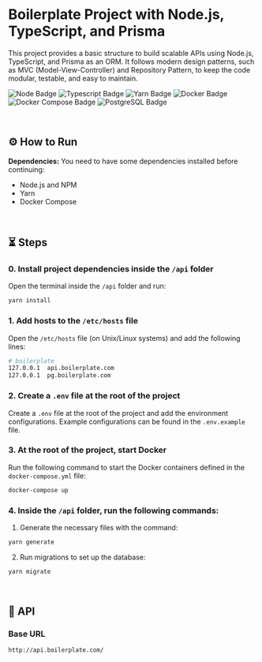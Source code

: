 
# Boilerplate Project with Node.js, TypeScript, and Prisma

This project provides a basic structure to build scalable APIs using Node.js, TypeScript, and Prisma as an ORM. It follows modern design patterns, such as MVC (Model-View-Controller) and Repository Pattern, to keep the code modular, testable, and easy to maintain.

![Node Badge](https://img.shields.io/badge/-Node-green)
![Typescript Badge](https://img.shields.io/badge/-Typescript-blue)
![Yarn Badge](https://img.shields.io/badge/-Yarn-blue)
![Docker Badge](https://img.shields.io/badge/-Docker-blueviolet)
![Docker Compose Badge](https://img.shields.io/badge/-Docker%20Compose-lightgrey)
![PostgreSQL Badge](https://img.shields.io/badge/-PostgreSQL-darkblue)

&nbsp;

## ⚙️ How to Run

**Dependencies:** You need to have some dependencies installed before continuing:

- Node.js and NPM
- Yarn
- Docker Compose

&nbsp;

## ⏳ Steps

### 0. Install project dependencies inside the `/api` folder

Open the terminal inside the `/api` folder and run:

```bash
yarn install
```

### 1. Add hosts to the `/etc/hosts` file

Open the `/etc/hosts` file (on Unix/Linux systems) and add the following lines:

```bash
# boilerplate
127.0.0.1  api.boilerplate.com
127.0.0.1  pg.boilerplate.com
```

### 2. Create a `.env` file at the root of the project

Create a `.env` file at the root of the project and add the environment configurations. Example configurations can be found in the `.env.example` file.

### 3. At the root of the project, start Docker

Run the following command to start the Docker containers defined in the `docker-compose.yml` file:

```bash
docker-compose up
```

### 4. Inside the `/api` folder, run the following commands:

1. Generate the necessary files with the command:

```bash
yarn generate
```

2. Run migrations to set up the database:

```bash
yarn migrate
```

&nbsp;

## 🚀 API
### Base URL
```bash
http://api.boilerplate.com/
```
